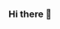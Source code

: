 ### Hi there 👋

<!--
**taeukkkim/taeukkkim** is a ✨ _special_ ✨ repository because its `README.md` (this file) appears on your GitHub profile.

Here are some ideas to get you started:
![Taeuk's GitHub stats](https://github-readme-stats.vercel.app/api?username=taeukkkim&show_icons=true&theme=radical)
- 🔭 I’m currently working on ...
- 🌱 I’m currently learning ...
- 👯 I’m looking to collaborate on ...
- 🤔 I’m looking for help with ...
- 💬 Ask me about ...
- 📫 How to reach me: ...
- 😄 Pronouns: ...
- ⚡ Fun fact: ...
-->

